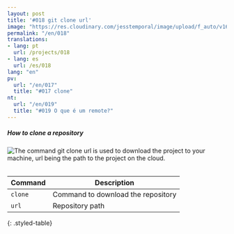 ```yaml
---
layout: post
title: '#018 git clone url'
image: "https://res.cloudinary.com/jesstemporal/image/upload/f_auto/v1642878596/gitfichas/en/018/thumbnail_rmt9un.jpg"
permalink: "/en/018"
translations:
- lang: pt
  url: /projects/018
- lang: es
  url: /es/018
lang: "en"
pv:
  url: "/en/017"
  title: "#017 clone"
nt:
  url: "/en/019"
  title: "#019 O que é um remote?"
---
```

##### How to clone a repository

<img alt="The command git clone url is used to download the project to your machine, url being the path to the project on the cloud." src="https://res.cloudinary.com/jesstemporal/image/upload/v1642878597/gitfichas/en/018/full_wez8yl.jpg"><br><br>

| Command | Description |
|---------|-------------|
| `clone` | Command to download the repository |
| `url` | Repository path |
{: .styled-table}
